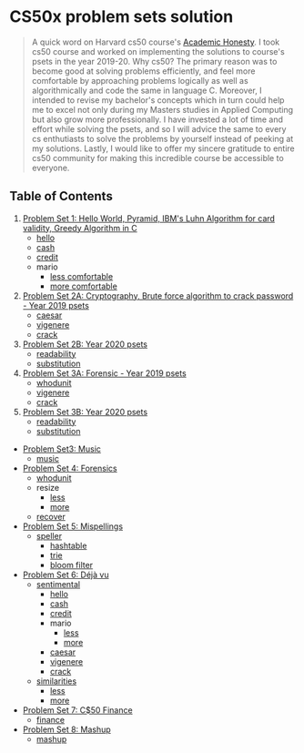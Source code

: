 CS50x problem sets solution
=====================

> A quick word on Harvard cs50 course's [Academic Honesty](https://cs50.harvard.edu/x/2020/honesty/). I took cs50 course and worked on implementing the solutions to course's psets in the year 2019-20. Why cs50? The primary reason was to become good at solving problems efficiently, and feel more comfortable by approaching problems logically as well as algorithmically and code the same in language C. Moreover, I intended to revise my bachelor's concepts which in turn could help me to excel not only during my Masters studies in Applied Computing but also grow more professionally. I have invested a lot of time and effort while solving the psets, and so I will advice the same to every cs enthutiasts to solve the problems by yourself instead of peeking at my solutions. Lastly, I would like to offer my sincere gratitude to entire cs50 community for making this incredible course be accessible to everyone.    

## Table of Contents

1. [Problem Set 1: Hello World, Pyramid, IBM's Luhn Algorithm for card validity, Greedy Algorithm in C](https://docs.cs50.net/2019/x/psets/1/index.html)
    * [hello](/pset1/hello.c)
    * [cash](/pset1/cash.c)
    * [credit](/pset1/credit.c)
    * mario
      + [less comfortable](/pset1/mario/less.c)
      + [more comfortable](/pset1/mario/more.c)
1. [Problem Set 2A: Cryptography, Brute force algorithm to crack password - Year 2019 psets](https://docs.cs50.net/2019/x/psets/2/index.html)
    - [caesar](/pset2a/ceasar.c)
    - [vigenere](/pset2a/vigenere.c)
    - [crack](/pset2a/crack.c)
1. [Problem Set 2B: Year 2020 psets](https://cs50.harvard.edu/x/2020/psets/2/)
    - [readability](/pset2b/readability.c)
    - [substitution](/pset2b/substitution.c)
1. [Problem Set 3A: Forensic - Year 2019 psets](https://docs.cs50.net/2019/x/psets/3/index.html)
    - [whodunit](/pset3a/whodunit/)
    - [vigenere](/pset2a/vigenere.c)
    - [crack](/pset2a/crack.c)
1. [Problem Set 3B: Year 2020 psets](https://cs50.harvard.edu/x/2020/psets/2/)
    - [readability](/pset2b/readability.c)
    - [substitution](/pset2b/substitution.c)
- [Problem Set3: Music](/pset3)
  * [music](/pset3/music)
- [Problem Set 4: Forensics](/pset4)
  * [whodunit](/pset4/whodunit)
  * resize
    + [less](/pset4/resize/less)
    + [more](/pset4/resize/more)
  * [recover](/pset4/recover)
- [Problem Set 5: Mispellings](/pset5)
  * [speller](/pset5/speller)
    + [hashtable](/pset5/speller/hashtable)
    + [trie](/pset5/speller/trie)
    + [bloom filter](/pset5/speller/bloom_filter)
- [Problem Set 6: Déjà vu](/pset6)
  * [sentimental](/pset6/sentimental)
    + [hello](/pset6/sentimental/hello)
    + [cash](/pset6/sentimental/cash)
    + [credit](/pset6/sentimental/credit)
    + mario
      - [less](/pset6/sentimental/mario/less)
      - [more](/pset6/sentimental/mario/more)
    + [caesar](/pset6/sentimental/caesar)
    + [vigenere](/pset6/sentimental/vigenere)
    + [crack](/pset6/sentimental/crack)
  * [similarities](/pset6/similarities)
    + [less](/pset6/similarities/less)
    + [more](/pset6/similarities/more)
- [Problem Set 7: C$50 Finance](/pset7)
  * [finance](/pset7/finance)
- [Problem Set 8: Mashup](/pset8)
  * [mashup](/pset8/mashup)


